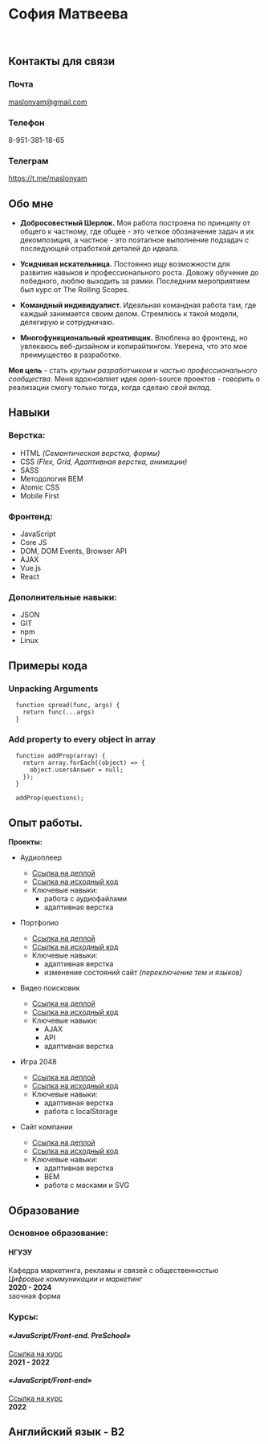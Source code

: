 # София Матвеева
<br>

## Контакты для связи

### Почта
maslonyam@gmail.com


### Телефон
8-951-381-18-65


### Телеграм
https://t.me/maslonyam


## Обо мне


* **Добросовестный Шерлок.** Моя работа построена по принципу от общего к частному, где общее - это четкое обозначение задач и их декомпозиция, а частное - это поэтапное выполнение подзадач с последующей отработкой деталей до идеала.

* **Усидчивая искательница.** Постоянно ищу возможности для развития навыков и профессионального роста. Довожу обучение до победного, люблю выходить за рамки. Последним мероприятием был курс от The Rolling Scopes.

* **Командный индивидуалист.** Идеальная командная работа там, где каждый занимается своим делом. Стремлюсь к такой модели, делегирую и сотрудничаю.

* **Многофункциональный креативщик.** Влюблена во фронтенд, но увлекаюсь веб-дизайном и копирайтингом. Уверена, что это мое преимущество в разработке.

**Моя цель** - стать *крутым разработчиком* и *частью профессионального сообщества*. Меня вдохновляет идея open-source проектов - говорить о реализации смогу только тогда, когда сделаю *свой вклад*.

## Навыки


### **Верстка:**
  * HTML *(Семантическая верстка, формы)*
  * CSS *(Flex, Grid, Адаптивная верстка, анимации)*
  * SASS
  * Методология BEM
  * Atomic CSS
  * Mobile First

### **Фронтенд:**
  * JavaScript
  * Core JS
  * DOM, DOM Events, Browser API
  * AJAX
  * Vue.js
  * React

### **Дополнительные навыки:**
  * JSON
  * GIT
  * npm
  * Linux


## Примеры кода


### **Unpacking Arguments**

  ```
    function spread(func, args) {
      return func(...args)
    }
  ```

### **Add property to every object in array**

  ```
    function addProp(array) {
      return array.forEach((object) => {
        object.usersAnswer = null;
      });
    }

    addProp(questions);
  ```


## Опыт работы.


**Проекты:**
* Аудиоплеер
  * [Ссылка на деплой](https://maslonyam.github.io/rss_stage-0/audio-player/)
  * [Ссылка на исходный код](https://github.com/maslonyam/rss_stage-0/tree/audio-player) 
  * Ключевые навыки:
    * работа с аудиофайлами
    * адаптивная верстка

* Портфолио
  * [Ссылка на деплой](https://maslonyam.github.io/rss_stage-0/portfolio/) 
  * [Ссылка на исходный код](https://github.com/maslonyam/rss_stage-0/tree/portfolio)
  * Ключевые навыки:
    * адаптивная верстка
    * изменение состояний сайт *(переключение тем и языков)*
* Видео поисковик
  * [Ссылка на деплой](https://rolling-scopes-school.github.io/maslonyam-JSFEPRESCHOOL/movie-app/) 
  * [Ссылка на исходный код](https://github.com/rolling-scopes-school/maslonyam-JSFEPRESCHOOL/tree/movie-app/movie-app)
  * Ключевые навыки:
    * AJAX
    * API
    * адаптивная верстка
* Игра 2048
  * [Ссылка на деплой](https://rolling-scopes-school.github.io/maslonyam-JSFEPRESCHOOL/random-app/) 
  * [Ссылка на исходный код](https://github.com/rolling-scopes-school/maslonyam-JSFEPRESCHOOL/tree/random-app)
  * Ключевые навыки:
    * адаптивная верстка
    * работа с localStorage
* Сайт компании
  * [Ссылка на деплой](https://maslonyam.github.io/insta-test/)
  * [Ссылка на исходный код](https://github.com/maslonyam/insta-test)
  * Ключевые навыки: 
    * адаптивная верстка
    * BEM
    * работа с масками и SVG

## Образование


### **Основное образование:**  

#### НГУЭУ
Кафедра маркетинга, рекламы и связей с общественностью   
*Цифровые коммуникации и маркетинг*  
**2020 - 2024**  
заочная форма  



### **Курсы:**
####  *«JavaScript/Front-end. PreSchool»*  
  [Ссылка на курс](https://rs.school/js-stage0/)  
  **2021 - 2022** 

####  *«JavaScript/Front-end»*
  [Ссылка на курс](https://rs.school/js/)  
  **2022**


## Английский язык - B2 
